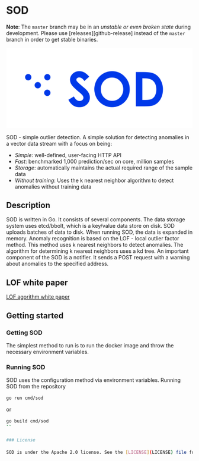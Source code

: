 # SOD

**Note**: The `master` branch may be in an *unstable or even broken state* during development. Please use [releases][github-release] instead of the `master` branch in order to get stable binaries.

![SOD Logo](docs/images/sod-horizontal-small.svg)

SOD  - simple outlier detection. A simple solution for detecting anomalies in a vector data stream with a focus on being:

* *Simple*: well-defined, user-facing HTTP API
* *Fast*: benchmarked 1,000 prediction/sec on core, million samples
* *Storage*: automatically maintains the actual required range of the sample data
* *Without training*: Uses the k nearest neighbor algorithm to detect anomalies without training data

## Description

SOD is written in Go. It consists of several components. The data storage system uses etcd/bbolt, which is a key/value data store on disk. SOD uploads batches of data to disk. When running SOD, the data is expanded in memory. Anomaly recognition is based on the LOF - local outlier factor method. This method uses k nearest neighbors to detect anomalies. The algorithm for determining k nearest neighbors uses a kd tree. An important component of the SOD is a notifier. It sends a POST request with a warning about anomalies to the specified address.

## LOF white paper

[LOF agorithm white paper](https://www.dbs.ifi.lmu.de/Publikationen/Papers/LOF.pdf)

## Getting started

### Getting SOD

The simplest method to run is to run the docker image and throw the necessary environment variables.

### Running SOD

SOD uses the configuration method via environment variables. 
Running SOD from the repository

```bash
go run cmd/sod
```

or

```bash
go build cmd/sod
``

### License

SOD is under the Apache 2.0 license. See the [LICENSE](LICENSE) file for details.

